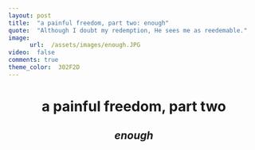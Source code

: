 ```yaml
---
layout: post
title:  "a painful freedom, part two: enough"
quote:  "Although I doubt my redemption, He sees me as reedemable."
image:
      url:  /assets/images/enough.JPG
video:  false
comments: true
theme_color:  302F2D
---
```


# <center>a painful freedom, part two</center>  
   ## **_<center>enough</center>_**

